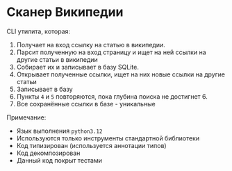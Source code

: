 # Сканер Википедии

CLI утилита, которая:
1) Получает на вход ссылку на статью в википедии.
2) Парсит полученную на вход страницу и ищет на ней ссылки на другие статьи в википедии
3) Собирает их и записывает в базу SQLite.
4) Открывает полученные ссылки, ищет на них новые ссылки на другие статьи
5) Записывает в базу
6) Пункты `4` и `5` повторяются, пока глубина поиска не достигнет 6.
7) Все сохранённые ссылки в базе - уникальные

Примечание:
- Язык выполнения `python3.12`
- Используются только инструменты стандартной библиотеки 
- Код типизирован (используется аннотации типов)
- Код декомпозирован 
- Данный код покрыт тестами
